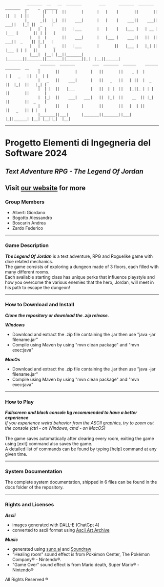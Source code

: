 ```
          _______  __   __  _______        ___      _______  _______  _______  __    _  ______  
         |       ||  | |  ||       |      |   |    |       ||       ||       ||  |  | ||      | 
         |_     _||  |_|  ||    ___|      |   |    |    ___||    ___||    ___||   |_| ||  _    |
           |   |  |       ||   |___       |   |    |   |___ |   | __ |   |___ |       || | |   |
           |   |  |       ||    ___|      |   |___ |    ___||   ||  ||    ___||  _    || |_|   |
           |   |  |   _   ||   |___       |       ||   |___ |   |_| ||   |___ | | |   ||       |
           |___|  |__| |__||_______|      |_______||_______||_______||_______||_|  |__||______| 
                _______  _______        ___  _______  ______    ______   _______  __    _       
               |       ||       |      |   ||       ||    _ |  |      | |   _   ||  |  | |      
               |   _   ||    ___|      |   ||   _   ||   | ||  |  _    ||  |_|  ||   |_| |      
               |  | |  ||   |___       |   ||  | |  ||   |_||_ | | |   ||       ||       |      
               |  |_|  ||    ___|   ___|   ||  |_|  ||    __  || |_|   ||       ||  _    |      
               |       ||   |      |       ||       ||   |  | ||       ||   _   || | |   |      
               |_______||___|      |_______||_______||___|  |_||______| |__| |__||_|  |__|
```
---
# Progetto Elementi di Ingegneria del Software 2024
## ___Text Adventure RPG - The Legend Of Jordan___ 
Visit [our website](https://tloj-site.netlify.app/) for more
---
### Group Members
- Alberti Giordano
- Bogotto Alessandro
- Boscarin Andrea
- Zardo Federico
---
### Game Description
___The Legend Of Jordan___ is a text adventure, RPG and Roguelike game with dice related mechanics. <br>
The game consists of exploring a dungeon made of 3 floors, each filled with many different rooms. <br>
Each available starting class has unique perks that influence playstyle and how you overcome
the various enemies that the hero, Jordan, will meet in his path to escape the dungeon!

---
### How to Download and Install
***Clone the repository or download the .zip release.***

***Windows***
- Download and extract the .zip file containing the .jar then use "java -jar filename.jar" <br>
- Compile using Maven by using "mvn clean package" and "mvn exec:java" <br>

***MacOs***
- Download and extract the .zip file containing the .jar then use "java -jar filename.jar" <br>
- Compile using Maven by using "mvn clean package" and "mvn exec:java" <br>

---
### How to Play
***Fullscreen and black console bg recommended to have a better experience***<br>
*If you experience weird behavior from the ASCII graphics, try to zoom out the console (ctrl - on Windows, cmd - on MacOS)*<br><br>
The game saves automatically after clearing every room, exiting the game using [exit] command also saves the game.<br>
A detailed list of commands can be found by typing [help] command at any given time. <br>

---
### System Documentation
The complete system documentation, shipped in 6 files can be found in the docs folder of the repository.

---
### Rights and Licenses
***Ascii***
- images generated with DALL-E (ChatGpt 4)
- converted to ascii format using [Ascii Art Archive](https://www.asciiart.eu/image-to-ascii) <br>

***Music***
- generated using [suno.ai](https://suno.com) and [Soundraw](https://soundraw.io)
- "Healing room" sound effect is from Pokémon Center, The Pokémon Company® - Nintendo®. <br>
- "Game Over" sound effect is from Mario death, Super Mario® - Nintendo®

All Rights Reserved ®



